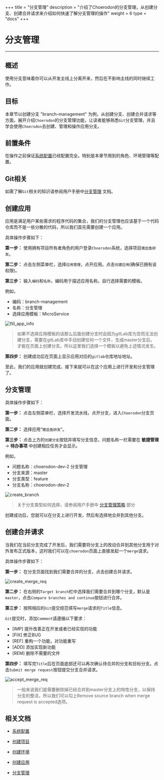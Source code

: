 +++
title = "分支管理"
description = "介绍了Choerodon的分支管理，从创建分支、创建合并请求来介绍如何快速了解分支管理的操作"
weight = 6
type = "docs"
+++

# 分支管理
---

## 概述

使用分支意味着你可以从开发主线上分离开来，然后在不影响主线的同时继续工作。

## 目标

本章节以创建分支 "branch-management" 为例，从创建分支、创建合并请求等方面，展开介绍`Choerodon`的分支管理功能，让读者能够熟悉`Git`分支管理，并且学会使用`Choerodon`去创建、管理和操作应用分支。

## 前置条件

在操作之前保证[系统配置](../../../user-guide/system-configuration)已经配置完全。特别是本章节用到的角色、环境管理等配置。

## Git相关
如需了解`Git`相关的知识请参阅用户手册中[分支管理](../../../user-guide/development-pipeline/branch/) 文档。

## 创建应用

应用是满足用户某些需求的程序代码的集合，我们的分支管理也应该基于一个代码仓库而不是一些分散的代码，所以我们首先需要创建一个应用。

具体操作步骤如下：

**第一步：** 使用拥有项目所有者角色的用户登录`Choerodon`系统，选择项目`猪齿鱼研发`。

**第二步：** 点击左侧菜单栏，选择`应用管理`，点开应用。点击`创建应用`(确保已拥有该权限)。

**第三步：** 输入`编码`和`名称`，编码用于描述应用名称。自行选择需要的模板。

例如，

- 编码：branch-management
- 名称：分支管理
- 选择应用模板：MicroService

![fill_app_info](/docs/quick-start/image/branch/fill_app_info.png)

<blockquote class="note">
    如果不选择应用模板的话那么后面创建分支时会因为gitLab库为空而无法创建分支，需要在gitLab库中手动创建任何一个文件，生成master分支后，才能在页面上创建分支。所以这里我们选择一个模板以避免上述情况发生。
</blockquote>

**第四步：** 创建成功后在页面上显示应用对应的`gitlab`仓库地址地址。

至此，我们的应用就创建完成，接下来就可以在这个应用上进行开发和分支管理了。

## 分支管理

具体操作步骤如下：

**第一步：** 点击左侧菜单栏，选择开发流水线，点开分支，进入`Choerodon`分支页面。

**第二步：** 选择应用“`猪齿鱼研发`”。
 
**第三步：** 点击上方的`创建分支`按钮并填写分支信息，问题名称一栏需要在 **敏捷管理** -> **待办事项** 中创建相应任务才会显示。

例如，

* 问题名称：choerodon-dev-2 分支管理
* 分支来源：master
* 分支类型：feature
* 分支名称：choerodon-dev-2
 
![create_branch](/docs/quick-start/image/branch/create_branch.png)

> 关于分支类型如何选择，请参阅用户手册中 [分支管理策略](../../../user-guide/development-pipeline/branch/) 部分   
 
 创建成功后，您就可以在分支上进行开发，然后有选择地合并到其他分支。

## 创建合并请求

当我们在当前分支完成了开发后，我们需要将分支上的改动合并到其他分支用于对外发布正式版本，这时我们可以在`choerodon`页面上直接发起一个`merge`请求。

具体操作步骤如下：

**第一步：** 在分支页面找到我们需要合并的分支，点击创建合并请求。
 
![create_merge_req](/docs/quick-start/image/branch/create_merge_req.png)
 
**第二步：** 在右侧的`Target branch`栏中选择我们需要合并到哪个分支，默认是`master`，点击`Compare branches and continue`按钮进行合并。

**第三步：** 按照相应的`Git`提交规范填写`merge`请求的`Title`信息。

 `Git`提交时，添加`Comment`请遵循以下要求：
 
 - [IMP] 提升改善正在开发或者已经实现的功能
 - [FIX] 修正BUG
 - [REF] 重构一个功能，对功能重写
 - [ADD] 添加实现新功能
 - [REM] 删除不需要的文件

**第四步：** 填写完`Title`后在页面底部还可以再次确认待合并的分支和目标分支。点击`Submit merge request`按钮提交分支合并请求。

![accept_merge_req](/docs/quick-start/image/branch/accept_merge_req.png) 

<blockquote class="note">
    一般来说我们是需要删除掉已经合并到master分支上的特性分支，以保持分支的整洁，所以我们可以勾上Remove source branch when merge request is accepted选项。
</blockquote>

## 相关文档

- [系统配置](../../../user-guide/system-configuration)

- [创建项目](../../../quick-start/admin/project)

- [创建环境](../../../user-guide/deployment-pipeline/environment-pipeline)

- [创建应用](../../../user-guide/application-management/application)

- [分支管理](../../../user-guide/development-pipeline/branch/)